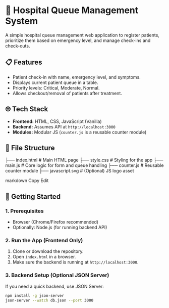 # 🏥 Hospital Queue Management System

A simple hospital queue management web application to register patients, prioritize them based on emergency level, and manage check-ins and check-outs.

## 📋 Features
- Patient check-in with name, emergency level, and symptoms.
- Displays current patient queue in a table.
- Priority levels: Critical, Moderate, Normal.
- Allows checkout/removal of patients after treatment.

## 🌐 Tech Stack
- **Frontend:** HTML, CSS, JavaScript (Vanilla)
- **Backend:** Assumes API at `http://localhost:3000`
- **Modules:** Modular JS (`counter.js` is a reusable counter module)

## 📂 File Structure
├── index.html # Main HTML page
├── style.css # Styling for the app
├── main.js # Core logic for form and queue handling
├── counter.js # Reusable counter module
├── javascript.svg # (Optional) JS logo asset

markdown
Copy
Edit

## 🚀 Getting Started

### 1. Prerequisites
- Browser (Chrome/Firefox recommended)
- Optionally: Node.js (for running backend API)

### 2. Run the App (Frontend Only)
1. Clone or download the repository.
2. Open `index.html` in a browser.
3. Make sure the backend is running at `http://localhost:3000`.

### 3. Backend Setup (Optional JSON Server)
If you need a quick backend, use JSON Server:
```bash
npm install -g json-server
json-server --watch db.json --port 3000
